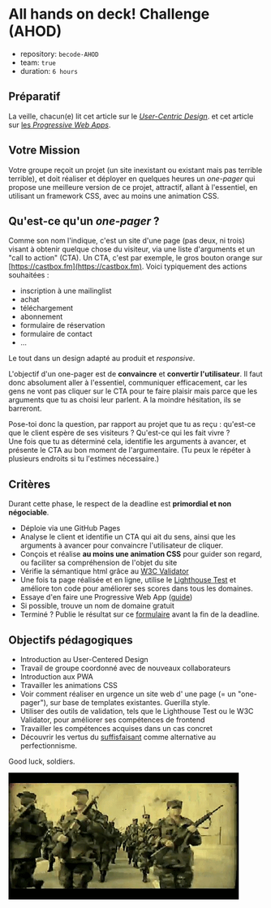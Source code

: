 # All hands on deck! Challenge (AHOD)

- repository: `becode-AHOD`  
- team: `true`  
- duration: `6 hours`

## Préparatif
La veille, chacun(e) lit cet article sur le *[User-Centric Design](https://blog.prototypr.io/introduction-to-user-centered-design-approach-b0770974789e)*. 
 et cet article sur [les *Progressive Web Apps*](https://dev.to/pixeline/the-easy-way-to-turn-a-website-into-a-progressive-web-app-77g).

## Votre Mission 

Votre groupe reçoit un projet (un site inexistant ou existant mais pas terrible terrible), et doit réaliser et déployer en quelques heures un *one-pager* qui propose une meilleure version de ce projet, attractif, allant à l'essentiel, en utilisant un framework CSS, avec au moins une animation CSS.

## Qu'est-ce qu'un *one-pager* ?
Comme son nom l'indique, c'est un site d'une page (pas deux, ni trois) visant à obtenir quelque chose du visiteur, via une liste d'arguments et un "call to action" (CTA). Un CTA, c'est par exemple, le gros bouton orange sur [https://castbox.fm](https://castbox.fm). Voici typiquement des actions souhaitées :

- inscription à une mailinglist
- achat
- téléchargement
- abonnement
- formulaire de réservation
- formulaire de contact
- ...

Le tout dans un design adapté au produit et *responsive*.

L'objectif d'un one-pager est de **convaincre** et **convertir l'utilisateur**. Il faut donc absolument aller à l'essentiel, communiquer efficacement, car les gens ne vont pas cliquer sur le CTA pour te faire plaisir mais parce que les arguments que tu as choisi leur parlent. A la moindre hésitation, ils se barreront.

Pose-toi donc la question, par rapport au projet que tu as reçu : qu'est-ce que le client espère de ses visiteurs ? Qu'est-ce qui les fait vivre ?  
Une fois que tu as déterminé cela, identifie les arguments à avancer, et présente le CTA au bon moment de l'argumentaire. (Tu peux le répéter à plusieurs endroits si tu l'estimes nécessaire.)

## Critères

Durant cette phase, le respect de la deadline est **primordial et non négociable**.

- Déploie via une GitHub Pages
- Analyse le client et identifie un CTA qui ait du sens, ainsi que les arguments à avancer pour convaincre l'utilisateur de cliquer.
- Conçois et réalise **au moins une animation CSS** pour guider son regard, ou faciliter sa compréhension de l'objet du site
- Vérifie la sémantique html grâce au [W3C Validator](https://validator.w3.org/)
- Une fois ta page réalisée et en ligne, utilise le [Lighthouse Test](https://developers.google.com/web/tools/lighthouse/) et améliore ton code pour améliorer ses scores dans tous les domaines.
- Essaye d'en faire une Progressive Web App ([guide](https://dev.to/pixeline/the-easy-way-to-turn-a-website-into-a-progressive-web-app-77g))
- Si possible, trouve un nom de domaine gratuit
- Terminé ? Publie le résultat sur ce [formulaire](https://goo.gl/forms/Z544Q93eqeNdfZHI3) avant la fin de la deadline.

## Objectifs pédagogiques
- Introduction au User-Centered Design
- Travail de groupe coordonné avec de nouveaux collaborateurs
- Introduction aux PWA
- Travailler les animations CSS
- Voir comment réaliser en urgence un site web d' une page (= un "one-pager"), sur base de templates existantes. Guerilla style.
- Utiliser des outils de validation, tels que le Lighthouse Test ou le W3C Validator, pour améliorer ses compétences de frontend
- Travailler les compétences acquises dans un cas concret
- Découvrir les vertus du [suffisfaisant](https://fr.wikipedia.org/wiki/Satisficing) comme alternative au perfectionnisme.


Good luck, soldiers.

![](soldiers.gif)


